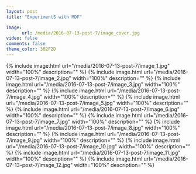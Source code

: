 ```yaml
---
layout: post
title: "ExperimentS with MDF"

image:
      url: /media/2016-07-13-post-7/image_cover.jpg
video: false
comments: false
theme_color: 302F2D
---
```


{% include image.html url="/media/2016-07-13-post-7/image_1.jpg" width="100%" description="" %}
{% include image.html url="/media/2016-07-13-post-7/image_2.jpg" width="100%" description="" %}
{% include image.html url="/media/2016-07-13-post-7/image_3.jpg" width="100%" description="" %}
{% include image.html url="/media/2016-07-13-post-7/image_4.jpg" width="100%" description="" %}
{% include image.html url="/media/2016-07-13-post-7/image_5.jpg" width="100%" description="" %}
{% include image.html url="/media/2016-07-13-post-7/image_6.jpg" width="100%" description="" %}
{% include image.html url="/media/2016-07-13-post-7/image_7.jpg" width="100%" description="" %}
{% include image.html url="/media/2016-07-13-post-7/image_8.jpg" width="100%" description="" %}
{% include image.html url="/media/2016-07-13-post-7/image_9.jpg" width="100%" description="" %}
{% include image.html url="/media/2016-07-13-post-7/image_10.jpg" width="100%" description="" %}
{% include image.html url="/media/2016-07-13-post-7/image_11.jpg" width="100%" description="" %}
{% include image.html url="/media/2016-07-13-post-7/image_12.jpg" width="100%" description="" %}
